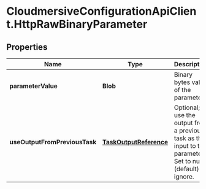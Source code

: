 # CloudmersiveConfigurationApiClient.HttpRawBinaryParameter

## Properties
Name | Type | Description | Notes
------------ | ------------- | ------------- | -------------
**parameterValue** | **Blob** | Binary bytes value of the parameter | [optional] 
**useOutputFromPreviousTask** | [**TaskOutputReference**](TaskOutputReference.md) | Optional; use the output from a previous task as the input to this parameter.  Set to null (default) to ignore. | [optional] 


